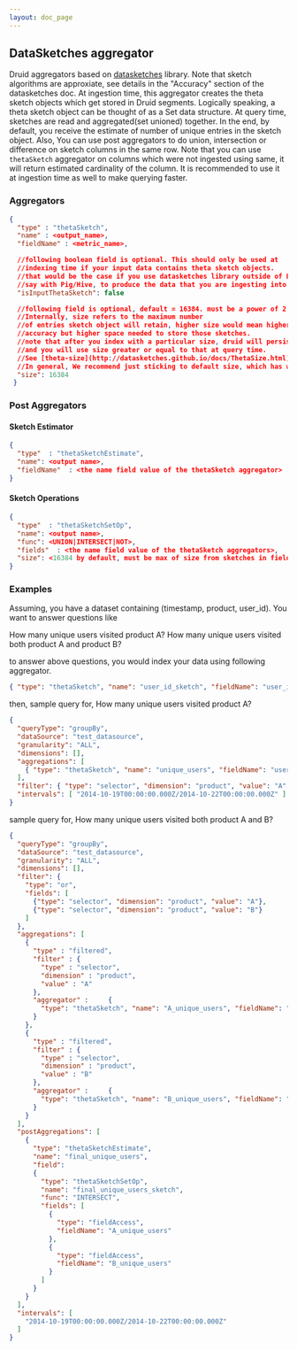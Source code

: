```yaml
---
layout: doc_page
---
```


## DataSketches aggregator

Druid aggregators based on [datasketches](http://datasketches.github.io/) library. Note that sketch algorithms are approxiate, see details in the "Accuracy" section of the datasketches doc. 
At ingestion time, this aggregator creates the theta sketch objects which get stored in Druid segments. Logically speaking, a theta sketch object can be thought of as a Set data structure. At query time, sketches are read and aggregated(set unioned) together. In the end, by default, you receive the estimate of number of unique entries in the sketch object. Also, You can use post aggregators to do union, intersection or difference on sketch columns in the same row. 
Note that you can use `thetaSketch` aggregator on columns which were not ingested using same, it will return estimated cardinality of the column. It is recommended to use it at ingestion time as well to make querying faster.

### Aggregators

```json
{
  "type" : "thetaSketch",
  "name" : <output_name>,
  "fieldName" : <metric_name>,

  //following boolean field is optional. This should only be used at
  //indexing time if your input data contains theta sketch objects.
  //that would be the case if you use datasketches library outside of Druid,
  //say with Pig/Hive, to produce the data that you are ingesting into Druid
  "isInputThetaSketch": false

  //following field is optional, default = 16384. must be a power of 2.
  //Internally, size refers to the maximum number
  //of entries sketch object will retain, higher size would mean higher
  //accuracy but higher space needed to store those sketches.
  //note that after you index with a particular size, druid will persist sketch in segments
  //and you will use size greater or equal to that at query time.
  //See [theta-size](http://datasketches.github.io/docs/ThetaSize.html) for details.
  //In general, We recommend just sticking to default size, which has worked well.
  "size": 16384
 }
```

### Post Aggregators

#### Sketch Estimator

```json
{
  "type"  : "thetaSketchEstimate",
  "name": <output name>,
  "fieldName"  : <the name field value of the thetaSketch aggregator>
}
```

#### Sketch Operations

```json
{
  "type"  : "thetaSketchSetOp",
  "name": <output name>,
  "func": <UNION|INTERSECT|NOT>,
  "fields"  : <the name field value of the thetaSketch aggregators>,
  "size": <16384 by default, must be max of size from sketches in fields input>
}
```

### Examples

Assuming, you have a dataset containing (timestamp, product, user_id). You want to answer questions like

How many unique users visited product A?
How many unique users visited both product A and product B?

to answer above questions, you would index your data using following aggregator.

```json
{ "type": "thetaSketch", "name": "user_id_sketch", "fieldName": "user_id" }
```

then, sample query for, How many unique users visited product A?

```json
{
  "queryType": "groupBy",
  "dataSource": "test_datasource",
  "granularity": "ALL",
  "dimensions": [],
  "aggregations": [
    { "type": "thetaSketch", "name": "unique_users", "fieldName": "user_id_sketch" }
  ],
  "filter": { "type": "selector", "dimension": "product", "value": "A" },
  "intervals": [ "2014-10-19T00:00:00.000Z/2014-10-22T00:00:00.000Z" ]
}
```

sample query for, How many unique users visited both product A and B?

```json
{
  "queryType": "groupBy",
  "dataSource": "test_datasource",
  "granularity": "ALL",
  "dimensions": [],
  "filter": {
    "type": "or",
    "fields": [
      {"type": "selector", "dimension": "product", "value": "A"},
      {"type": "selector", "dimension": "product", "value": "B"}
    ]
  },
  "aggregations": [
    {
      "type" : "filtered",
      "filter" : {
        "type" : "selector",
        "dimension" : "product",
        "value" : "A"
      },
      "aggregator" :     {
        "type": "thetaSketch", "name": "A_unique_users", "fieldName": "user_id_sketch"
      }
    },
    {
      "type" : "filtered",
      "filter" : {
        "type" : "selector",
        "dimension" : "product",
        "value" : "B"
      },
      "aggregator" :     {
        "type": "thetaSketch", "name": "B_unique_users", "fieldName": "user_id_sketch"
      }
    }
  ],
  "postAggregations": [
    {
      "type": "thetaSketchEstimate",
      "name": "final_unique_users",
      "field":
      {
        "type": "thetaSketchSetOp",
        "name": "final_unique_users_sketch",
        "func": "INTERSECT",
        "fields": [
          {
            "type": "fieldAccess",
            "fieldName": "A_unique_users"
          },
          {
            "type": "fieldAccess",
            "fieldName": "B_unique_users"
          }
        ]
      }
    }
  ],
  "intervals": [
    "2014-10-19T00:00:00.000Z/2014-10-22T00:00:00.000Z"
  ]
}
```
